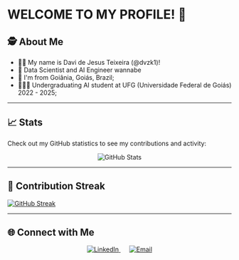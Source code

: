 # WELCOME TO MY PROFILE! 👋

## 🕵️ About Me

- 🙋‍♂️ My name is Davi de Jesus Teixeira (@dvzk1)!
- 🚀 Data Scientist and AI Engineer wannabe 
- 📌 I'm from Goiânia, Goiás, Brazil;
- 👨🏻‍🏫 Undergraduating AI student at UFG (Universidade Federal de Goiás) 2022 - 2025;

---

## 📈 Stats
Check out my GitHub statistics to see my contributions and activity:

<div align="center">
  <img src="https://github-readme-stats.vercel.app/api?username=dvzk1&show_icons=true&theme=radical" alt="GitHub Stats" />
</div>

---

## 🐍 Contribution Streak

[![GitHub Streak](https://github-readme-streak-stats.herokuapp.com/?user=dvzk1&theme=radical)](https://github.com/dvzk1)

---

## 🌐 Connect with Me

<div align="center">
  <a href="https://www.linkedin.com/in/davi-de-jesus-teixeira-680998243/">
    <img src="https://img.shields.io/badge/-LinkedIn-0077B5?logo=linkedin&logoColor=white" alt="LinkedIn" />
  </a>
  &nbsp;&nbsp;&nbsp;&nbsp; <!-- Espaçamento entre os badges -->
  <a href="mailto:dvjteixeira@gmail.com">
    <img src="https://img.shields.io/badge/-Email-D14836?logo=gmail&logoColor=white" alt="Email" />
  </a>
</div>
